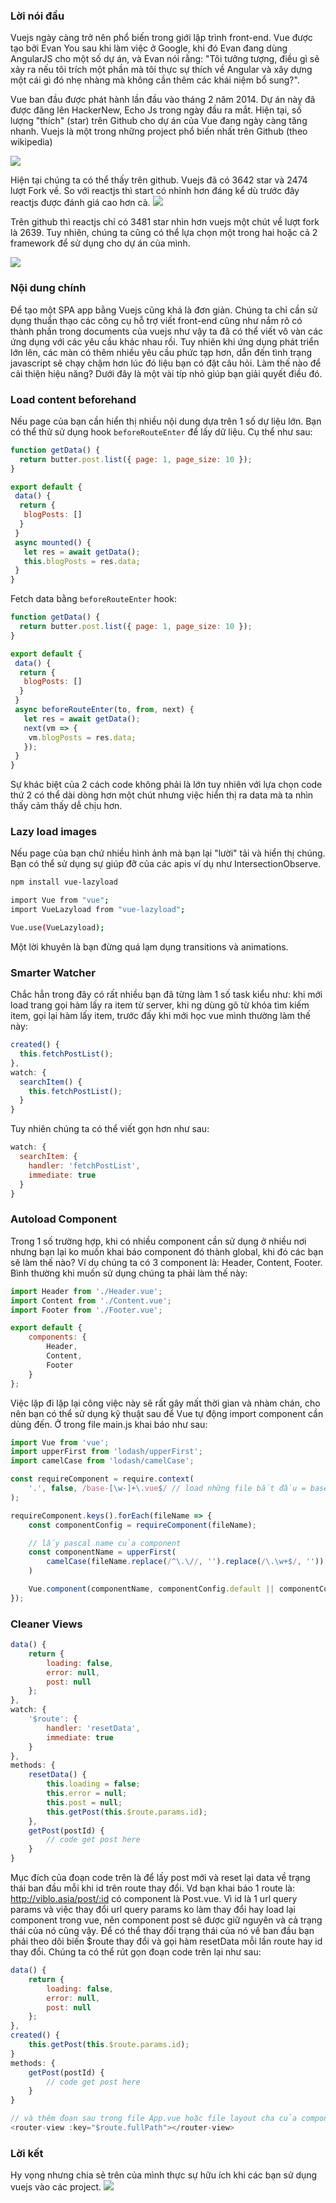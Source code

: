 ### Lời nói đầu
Vuejs ngày càng trở nên phổ biến trong giới lập trình front-end. Vue được tạo bởi Evan You sau khi làm việc ở Google, khi đó Evan đang dùng AngularJS cho một số dự án, và Evan nói rằng: "Tôi tưởng tượng, điều gì sẽ xảy ra nếu tôi trích một phần mà tôi thực sự thích về Angular và xây dựng một cái gì đó nhẹ nhàng mà không cần thêm các khái niệm bổ sung?".

Vue ban đầu được phát hành lần đầu vào tháng 2 năm 2014. Dự án này đã được đăng lên HackerNew, Echo Js trong ngày đầu ra mắt.
Hiện tại, số lượng "thích" (star) trên Github cho dự án của Vue đang ngày càng tăng nhanh. Vuejs là một trong những project phổ biến nhất trên Github (theo wikipedia)

![](https://images.viblo.asia/109a41b4-a600-4c25-87dc-4957b34ce16c.png)

Hiện tại chúng ta có thể thấy trên github. Vuejs đã có 3642 star và 2474 lượt Fork về. So với reactjs thì start có nhỉnh hơn đáng kể dù trước đây reactjs được đánh giá cao hơn cả.
![](https://images.viblo.asia/7bb63e05-37a4-4e07-b5d1-878c6b8ff49c.png)

Trên github thì reactjs chỉ có 3481 star nhìn hơn vuejs một chút về lượt fork là 2639. Tuy nhiên, chúng ta cũng có thể lựa chọn một trong hai hoặc cả 2 framework để sử dụng cho dự án của mình.

![](https://images.viblo.asia/0da0bf60-6dd3-4013-9982-97b0df6100df.jpg)
### Nội dung chính
Để tạo một SPA app bằng Vuejs cũng khá là đơn giản. Chúng ta chỉ cần sử dụng thuần thạo các công cụ hỗ trợ viết front-end cũng như nắm rõ có thành phần trong documents của vuejs như vậy ta đã có thể viết vô vàn các ứng dụng với các yêu cầu khác nhau rồi.
Tuy nhiên khi ứng dụng phát triển lớn lên, các màn có thêm nhiều yêu cầu phức tạp hơn, dẫn đến tình trạng javascript sẽ chạy chậm hơn lúc đó liệu bạn có đặt câu hỏi. Làm thế nào để cải thiện hiệu năng?
Dưới đây là một vài típ nhỏ giúp bạn giải quyết điều đó.
### Load content beforehand
Nếu page của bạn cần hiển thị nhiều nội dung dựa trên 1 số dự liệu lớn. Bạn có thể thử sử dụng hook `beforeRouteEnter` để lấy dữ liệu. Cụ thể như sau:
```javascript
function getData() {
  return butter.post.list({ page: 1, page_size: 10 });
}

export default {
 data() {
  return { 
   blogPosts: []
  }
 }
 async mounted() {
   let res = await getData();
   this.blogPosts = res.data;
 }
}
```
Fetch data bằng ```beforeRouteEnter``` hook:
```javascript
function getData() {
  return butter.post.list({ page: 1, page_size: 10 });
}

export default {
 data() {
  return { 
   blogPosts: []
  }
 }
 async beforeRouteEnter(to, from, next) {
   let res = await getData();
   next(vm => {
    vm.blogPosts = res.data;
   });
 }
}
```
Sự khác biệt của 2 cách code không phải là lớn tuy nhiên với lựa chọn code thứ 2 có thể dài dòng hơn một chút nhưng việc hiển thị ra data mà ta nhìn thấy cảm thấy dễ chịu hơn.
### Lazy load images
Nếu page của bạn chứ nhiều hình ảnh mà bạn lại "lười" tải và hiển thị chúng. Bạn có thể sử dụng sự giúp đỡ của các apis ví dụ như IntersectionObserve.
```bash
npm install vue-lazyload
```
```bash
import Vue from "vue";
import VueLazyload from "vue-lazyload";

Vue.use(VueLazyload);
```
Một lời khuyên là bạn đừng quá lạm dụng transitions và animations.

### Smarter Watcher
Chắc hẳn trong đây có rất nhiều bạn đã từng làm 1 số task kiểu như: khi mới load trang gọi hàm lấy ra item từ server, khi ng dùng gõ từ khóa tìm kiếm item, gọi lại hàm lấy item, trước đấy khi mới học vue mình thường làm thế này:
```javascript
created() {
  this.fetchPostList();
},
watch: {
  searchItem() {
    this.fetchPostList();
  }
}
```
Tuy nhiên chúng ta có thể viết gọn hơn như sau:
```javascript
watch: {
  searchItem: {
    handler: 'fetchPostList',
    immediate: true
  }
}
```
### Autoload Component
Trong 1 số trường hợp, khi có nhiều component cần sử dụng ở nhiều nơi nhưng bạn lại ko muốn khai báo component đó thành global, khi đó các bạn sẽ làm thế nào?
Ví dụ chúng ta có 3 component là: Header, Content, Footer. Bình thường khi muốn sử dụng chúng ta phải làm thế này:
```javascript
import Header from './Header.vue';
import Content from './Content.vue';
import Footer from './Footer.vue';

export default {
    components: {
        Header,
        Content,
        Footer
    }
};
```
Việc lặp đi lặp lại công việc này sẽ rất gây mất thời gian và nhàm chán, cho nên bạn có thể sử dụng kỹ thuật sau để Vue tự động import component cần dùng đến.
Ở trong file main.js khai báo như sau:
```javascript
import Vue from 'vue';
import upperFirst from 'lodash/upperFirst';
import camelCase from 'lodash/camelCase';

const requireComponent = require.context(
    '.', false, /base-[\w-]+\.vue$/ // load những file bắt đầu = base- và kết thúc là .vue
);

requireComponent.keys().forEach(fileName => {
    const componentConfig = requireComponent(fileName);

    // lấy pascal name của component
    const componentName = upperFirst(
        camelCase(fileName.replace(/^\.\//, '').replace(/\.\w+$/, ''))
    )

    Vue.component(componentName, componentConfig.default || componentConfig)
});
```
### Cleaner Views

```javascript
data() {
    return {
        loading: false,
        error: null,
        post: null
    };
},
watch: {
    '$route': {
        handler: 'resetData',
        immediate: true
    }
},
methods: {
    resetData() {
        this.loading = false;
        this.error = null;
        this.post = null;
        this.getPost(this.$route.params.id);
    },
    getPost(postId) {
        // code get post here
    }
}
```
Mục đích của đoạn code trên là để lấy post mới và reset lại data về trạng thái ban đầu mỗi khi id trên route thay đổi. Vd bạn khai báo 1 route là: http://viblo.asia/post/:id có component là Post.vue. Vì id là 1 url query params và việc thay đổi url query params ko làm thay đổi hay load lại component trong vue, nên component post sẽ được giữ nguyên và cả trạng thái của nó cũng vậy. Để có thể thay đổi trạng thái của nó về ban đầu bạn phải theo dõi biến $route thay đổi và gọi hàm resetData mỗi lần route hay id thay đổi. Chúng ta có thể rút gọn đoạn code trên lại như sau:

```javascript
data() {
    return {
        loading: false,
        error: null,
        post: null
    };
},
created() {
    this.getPost(this.$route.params.id);
}
methods: {
    getPost(postId) {
        // code get post here
    }
}

// và thêm đoạn sau trong file App.vue hoặc file layout cha của component post
<router-view :key="$route.fullPath"></router-view>
```
### Lời kết
Hy vọng nhưng chia sẻ trên của mình thực sự hữu ích khi các bạn sử dụng vuejs vào các project.
![](https://images.viblo.asia/de712910-d0ef-4e55-aaf8-d7cffca1e892.jpg)